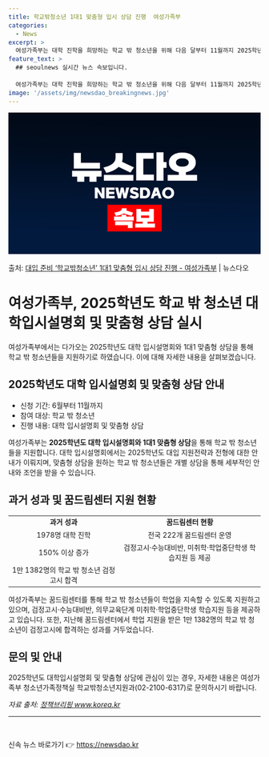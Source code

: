 ```yaml
---
title: 학교밖청소년 1대1 맞춤형 입시 상담 진행  여성가족부
categories:
  - News
excerpt: >
  여성가족부는 대학 진학을 희망하는 학교 밖 청소년을 위해 다음 달부터 11월까지 2025학년도 대학 입시설명…
feature_text: >
  ## seoulnews 실시간 뉴스 속보입니다.

  여성가족부는 대학 진학을 희망하는 학교 밖 청소년을 위해 다음 달부터 11월까지 2025학년도 대학 입시설명…
image: '/assets/img/newsdao_breakingnews.jpg'
---
```


![뉴스다오 속보](/assets/img/newsdao_breakingnews.jpg)

<p>출처: <a href="https://newsdao.kr/3940" rel="dofollow">대입 준비 ‘학교밖청소년’ 1대1 맞춤형 입시 상담 진행 - 여성가족부</a> | 뉴스다오</p>

<h1>여성가족부, 2025학년도 학교 밖 청소년 대학입시설명회 및 맞춤형 상담 실시</h1>

<p data-ke-size="size16">여성가족부에서는 다가오는 2025학년도 대학 입시설명회와 1대1 맞춤형 상담을 통해 학교 밖 청소년들을 지원하기로 하였습니다. 이에 대해 자세한 내용을 살펴보겠습니다.</p>

<h2 data-ke-size="size26">2025학년도 대학 입시설명회 및 맞춤형 상담 안내</h2>

<ul>
    <li>신청 기간: 6월부터 11월까지</li>
    <li>참여 대상: 학교 밖 청소년</li>
    <li>진행 내용: 대학 입시설명회 및 맞춤형 상담</li>
</ul>

<p data-ke-size="size16">여성가족부는 <b>2025학년도 대학 입시설명회와 1대1 맞춤형 상담</b>을 통해 학교 밖 청소년들을 지원합니다. 대학 입시설명회에서는 2025학년도 대입 지원전략과 전형에 대한 안내가 이뤄지며, 맞춤형 상담을 원하는 학교 밖 청소년들은 개별 상담을 통해 세부적인 안내와 조언을 받을 수 있습니다.</p>

<h2 data-ke-size="size26">과거 성과 및 꿈드림센터 지원 현황</h2>

<table>
    <tr>
        <td style="text-align: center; height: 17px;"><b>과거 성과</b></td>
        <td style="text-align: center; height: 17px;"><b>꿈드림센터 현황</b></td>
    </tr>
    <tr>
        <td style="text-align: center; height: 17px;">1978명 대학 진학</td>
        <td style="text-align: center; height: 17px;">전국 222개 꿈드림센터 운영</td>
    </tr>
    <tr>
        <td style="text-align: center; height: 17px;">150% 이상 증가</td>
        <td style="text-align: center; height: 17px;">검정고시·수능대비반, 미취학·학업중단학생 학습지원 등 제공</td>
    </tr>
    <tr>
        <td style="text-align: center; height: 17px;">1만 1382명의 학교 밖 청소년 검정고시 합격</td>
        <td style="text-align: center; height: 17px;"></td>
    </tr>
</table>

<p data-ke-size="size16">여성가족부는 꿈드림센터를 통해 학교 밖 청소년들이 학업을 지속할 수 있도록 지원하고 있으며, 검정고시·수능대비반, 의무교육단계 미취학·학업중단학생 학습지원 등을 제공하고 있습니다. 또한, 지난해 꿈드림센터에서 학업 지원을 받은 1만 1382명의 학교 밖 청소년이 검정고시에 합격하는 성과를 거두었습니다.</p>

<h2 data-ke-size="size26">문의 및 안내</h2>

<p data-ke-size="size16">2025학년도 대학입시설명회 및 맞춤형 상담에 관심이 있는 경우, 자세한 내용은 여성가족부 청소년가족정책실 학교밖청소년지원과(02-2100-6317)로 문의하시기 바랍니다.</p>

<p data-ke-size="size16"><i>자료 출처: <a href="https://newsdao.kr/3940">정책브리핑 www.korea.kr</a></i></p>
<hr>

<p data-ke-size="size16">&nbsp;</p> 

신속 뉴스 바로가기 👉 <a href="https://newsdao.kr" rel="dofollow">https://newsdao.kr</a>


